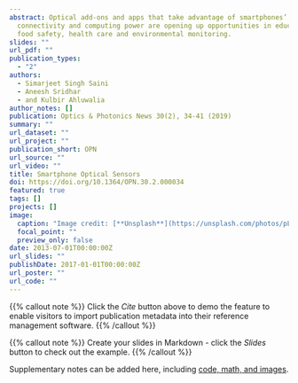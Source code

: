 ```yaml
---
abstract: Optical add-ons and apps that take advantage of smartphones’
  connectivity and computing power are opening up opportunities in education,
  food safety, health care and environmental monitoring.
slides: ""
url_pdf: ""
publication_types:
  - "2"
authors:
  - Simarjeet Singh Saini
  - Aneesh Sridhar
  - and Kulbir Ahluwalia
author_notes: []
publication: Optics & Photonics News 30(2), 34-41 (2019)
summary: ""
url_dataset: ""
url_project: ""
publication_short: OPN
url_source: ""
url_video: ""
title: Smartphone Optical Sensors
doi: https://doi.org/10.1364/OPN.30.2.000034
featured: true
tags: []
projects: []
image:
  caption: "Image credit: [**Unsplash**](https://unsplash.com/photos/pLCdAaMFLTE)"
  focal_point: ""
  preview_only: false
date: 2013-07-01T00:00:00Z
url_slides: ""
publishDate: 2017-01-01T00:00:00Z
url_poster: ""
url_code: ""
---
```


{{% callout note %}}
Click the *Cite* button above to demo the feature to enable visitors to import publication metadata into their reference management software.
{{% /callout %}}

{{% callout note %}}
Create your slides in Markdown - click the *Slides* button to check out the example.
{{% /callout %}}

Supplementary notes can be added here, including [code, math, and images](https://wowchemy.com/docs/writing-markdown-latex/).
